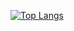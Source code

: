 
[![Top Langs](https://github-readme-stats.vercel.app/api/top-langs/?username=krwg&layout=compact&theme=vision-friendly-dark)](https://github.com/anuraghazra/github-readme-stats)
